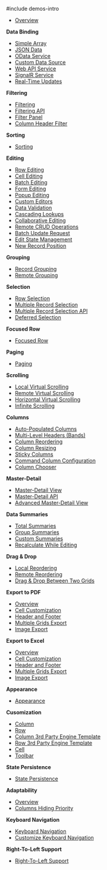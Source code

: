 #include demos-intro

- [Overview](https://js.devexpress.com/Demos/WidgetsGallery/Demo/DataGrid/Overview/)

**Data Binding**

- [Simple Array](https://js.devexpress.com/Demos/WidgetsGallery/Demo/DataGrid/SimpleArray/)
- [JSON Data](https://js.devexpress.com/Demos/WidgetsGallery/Demo/DataGrid/AjaxRequest/)
- [OData Service](https://js.devexpress.com/Demos/WidgetsGallery/Demo/DataGrid/OdataService/)
- [Custom Data Source](https://js.devexpress.com/Demos/WidgetsGallery/Demo/DataGrid/CustomDataSource/)
- [Web API Service](https://js.devexpress.com/Demos/WidgetsGallery/Demo/DataGrid/WebAPIService/)
- [SignalR Service](https://js.devexpress.com/Demos/WidgetsGallery/Demo/DataGrid/SignalRService/)
- [Real-Time Updates](https://js.devexpress.com/Demos/WidgetsGallery/Demo/DataGrid/RealTimeUpdates/)

**Filtering**

- [Filtering](https://js.devexpress.com/Demos/WidgetsGallery/Demo/DataGrid/Filtering/)
- [Filtering API](https://js.devexpress.com/Demos/WidgetsGallery/Demo/DataGrid/FilteringAPI/)
- [Filter Panel](https://js.devexpress.com/Demos/WidgetsGallery/Demo/DataGrid/FilterPanel/)
- [Column Header Filter](https://js.devexpress.com/Demos/WidgetsGallery/Demo/DataGrid/ColumnHeaderFilter/)

**Sorting**

- [Sorting](https://js.devexpress.com/Demos/WidgetsGallery/Demo/DataGrid/MultipleSorting/)

**Editing**

- [Row Editing](https://js.devexpress.com/Demos/WidgetsGallery/Demo/DataGrid/RowEditing/)
- [Cell Editing](https://js.devexpress.com/Demos/WidgetsGallery/Demo/DataGrid/CellEditing/)
- [Batch Editing](https://js.devexpress.com/Demos/WidgetsGallery/Demo/DataGrid/BatchEditing/)
- [Form Editing](https://js.devexpress.com/Demos/WidgetsGallery/Demo/DataGrid/FormEditing/)
- [Popup Editing](https://js.devexpress.com/Demos/WidgetsGallery/Demo/DataGrid/PopupEditing/)
- [Custom Editors](https://js.devexpress.com/Demos/WidgetsGallery/Demo/DataGrid/CustomEditors/)
- [Data Validation](https://js.devexpress.com/Demos/WidgetsGallery/Demo/DataGrid/DataValidation/)
- [Cascading Lookups](https://js.devexpress.com/Demos/WidgetsGallery/Demo/DataGrid/CascadingLookups/)
- [Collaborative Editing](https://js.devexpress.com/Demos/WidgetsGallery/Demo/DataGrid/CollaborativeEditing/)
- [Remote CRUD Operations](https://js.devexpress.com/Demos/WidgetsGallery/Demo/DataGrid/RemoteCRUDOperations/)
- [Batch Update Request](https://js.devexpress.com/Demos/WidgetsGallery/Demo/DataGrid/BatchUpdateRequest/)
- [Edit State Management](https://js.devexpress.com/Demos/WidgetsGallery/Demo/DataGrid/EditStateManagement/)
- [New Record Position](https://js.devexpress.com/Demos/WidgetsGallery/Demo/DataGrid/NewRecordPosition/)

**Grouping**

- [Record Grouping](https://js.devexpress.com/Demos/WidgetsGallery/Demo/DataGrid/RecordGrouping/)
- [Remote Grouping](https://js.devexpress.com/Demos/WidgetsGallery/Demo/DataGrid/RemoteGrouping/)

**Selection**

- [Row Selection](https://js.devexpress.com/Demos/WidgetsGallery/Demo/DataGrid/RowSelection/)
- [Multiple Record Selection](https://js.devexpress.com/Demos/WidgetsGallery/Demo/DataGrid/MultipleRecordSelectionModes/)
- [Multiple Record Selection API](https://js.devexpress.com/Demos/WidgetsGallery/Demo/DataGrid/MultipleRecordSelectionAPI/)
- [Deferred Selection](https://js.devexpress.com/Demos/WidgetsGallery/Demo/DataGrid/DeferredSelection/)

**Focused Row**

- [Focused Row](https://js.devexpress.com/Demos/WidgetsGallery/Demo/DataGrid/FocusedRow/)

**Paging**

- [Paging](https://js.devexpress.com/Demos/WidgetsGallery/Demo/DataGrid/RecordPaging/)

**Scrolling**

- [Local Virtual Scrolling](https://js.devexpress.com/Demos/WidgetsGallery/Demo/DataGrid/VirtualScrolling/)
- [Remote Virtual Scrolling](https://js.devexpress.com/Demos/WidgetsGallery/Demo/DataGrid/RemoteVirtualScrolling/)
- [Horizontal Virtual Scrolling](https://js.devexpress.com/Demos/WidgetsGallery/Demo/DataGrid/HorizontalVirtualScrolling/)
- [Infinite Scrolling](https://js.devexpress.com/Demos/WidgetsGallery/Demo/DataGrid/InfiniteScrolling/)

**Columns**

- [Auto-Populated Columns](https://js.devexpress.com/Demos/WidgetsGallery/Demo/DataGrid/AutoPopulatedColumns/)
- [Multi-Level Headers (Bands)](https://js.devexpress.com/Demos/WidgetsGallery/Demo/DataGrid/MultiRowHeadersBands/)
- [Column Reordering](https://js.devexpress.com/Demos/WidgetsGallery/Demo/DataGrid/ColumnReordering/)
- [Column Resizing](https://js.devexpress.com/Demos/WidgetsGallery/Demo/DataGrid/ColumnResizing/)
- [Sticky Columns](https://js.devexpress.com/Demos/WidgetsGallery/Demo/DataGrid/FixedAndStickyColumns/)
- [Command Column Configuration](https://js.devexpress.com/Demos/WidgetsGallery/Demo/DataGrid/CommandColumnConfiguration/)
- [Column Chooser](https://js.devexpress.com/Demos/WidgetsGallery/Demo/DataGrid/ColumnChooser/)

**Master-Detail**

- [Master-Detail View](https://js.devexpress.com/Demos/WidgetsGallery/Demo/DataGrid/MasterDetailView/)
- [Master-Detail API](https://js.devexpress.com/Demos/WidgetsGallery/Demo/DataGrid/MasterDetailAPI/)
- [Advanced Master-Detail View](https://js.devexpress.com/Demos/WidgetsGallery/Demo/DataGrid/AdvancedMasterDetailView/)

**Data Summaries**

- [Total Summaries](https://js.devexpress.com/Demos/WidgetsGallery/Demo/DataGrid/GridSummaries/)
- [Group Summaries](https://js.devexpress.com/Demos/WidgetsGallery/Demo/DataGrid/GroupSummaries/)
- [Custom Summaries](https://js.devexpress.com/Demos/WidgetsGallery/Demo/DataGrid/CustomSummaries/)
- [Recalculate While Editing](https://js.devexpress.com/Demos/WidgetsGallery/Demo/DataGrid/RecalculateWhileEditing/)

**Drag & Drop**

- [Local Reordering](https://js.devexpress.com/Demos/WidgetsGallery/Demo/DataGrid/LocalReordering/)
- [Remote Reordering](https://js.devexpress.com/Demos/WidgetsGallery/Demo/DataGrid/RemoteReordering/)
- [Drag & Drop Between Two Grids](https://js.devexpress.com/Demos/WidgetsGallery/Demo/DataGrid/DnDBetweenGrids/)

**Export to PDF**

- [Overview](https://js.devexpress.com/Demos/WidgetsGallery/Demo/DataGrid/PDFOverview/)
- [Cell Customization](https://js.devexpress.com/Demos/WidgetsGallery/Demo/DataGrid/PDFCellCustomization/)
- [Header and Footer](https://js.devexpress.com/Demos/WidgetsGallery/Demo/DataGrid/PDFHeaderAndFooter/)
- [Multiple Grids Export](https://js.devexpress.com/Demos/WidgetsGallery/Demo/DataGrid/PDFExportMultipleGrids/)
- [Image Export](https://js.devexpress.com/Demos/WidgetsGallery/Demo/DataGrid/PDFExportImages/)

**Export to Excel**

- [Overview](https://js.devexpress.com/Demos/WidgetsGallery/Demo/DataGrid/ExcelJSOverview/)
- [Cell Customization](https://js.devexpress.com/Demos/WidgetsGallery/Demo/DataGrid/ExcelJSCellCustomization/)
- [Header and Footer](https://js.devexpress.com/Demos/WidgetsGallery/Demo/DataGrid/ExcelJSHeaderAndFooter/)
- [Multiple Grids Export](https://js.devexpress.com/Demos/WidgetsGallery/Demo/DataGrid/ExcelJSExportMultipleGrids/)
- [Image Export](https://js.devexpress.com/Demos/WidgetsGallery/Demo/DataGrid/ExcelJSExportImages/)

**Appearance**

- [Appearance](https://js.devexpress.com/Demos/WidgetsGallery/Demo/DataGrid/Appearance/)

**Cusomization**

- [Column](https://js.devexpress.com/Demos/WidgetsGallery/Demo/DataGrid/Column/)
- [Row](https://js.devexpress.com/Demos/WidgetsGallery/Demo/DataGrid/Row/)
- [Column 3rd Party Engine Template](https://js.devexpress.com/Demos/WidgetsGallery/Demo/DataGrid/Column3RdPartyEngineTemplate/)
- [Row 3rd Party Engine Template](https://js.devexpress.com/Demos/WidgetsGallery/Demo/DataGrid/Row3RdPartyEngineTemplate/)
- [Cell](https://js.devexpress.com/Demos/WidgetsGallery/Demo/DataGrid/Cell/)
- [Toolbar](https://js.devexpress.com/Demos/WidgetsGallery/Demo/DataGrid/Toolbar/)

**State Persistence**

- [State Persistence](https://js.devexpress.com/Demos/WidgetsGallery/Demo/DataGrid/StatePersistence/)

**Adaptability**

- [Overview](https://js.devexpress.com/Demos/WidgetsGallery/Demo/DataGrid/GridAdaptabilityOverview/)
- [Columns Hiding Priority](https://js.devexpress.com/Demos/WidgetsGallery/Demo/DataGrid/ColumnsHidingPriority/)

**Keyboard Navigation**

- [Keyboard Navigation](https://js.devexpress.com/Demos/WidgetsGallery/Demo/DataGrid/KeyboardNavigation/)
- [Customize Keyboard Navigation](https://js.devexpress.com/Demos/WidgetsGallery/Demo/DataGrid/CustomizeKeyboardNavigation/)

**Right-To-Left Support**

- [Right-To-Left Support](https://js.devexpress.com/Demos/WidgetsGallery/Demo/DataGrid/RightToLeftSupport/)
